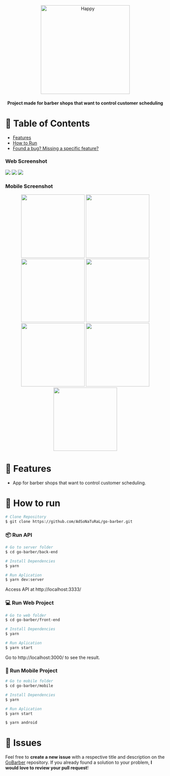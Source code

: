 <div align="center">
   <img src="https://user-images.githubusercontent.com/26275918/97177124-48de6600-1796-11eb-8b13-b15951602191.png" alt="Happy" width="280"/>
   <h4>Project made for barber shops that want to control customer scheduling</h4>
</div>

# 🧾 Table of Contents

* [Features](#rocket-features)
* [How to Run](#construction_worker-how-to-run)
* [Found a bug? Missing a specific feature?](#bug-issues)

### Web Screenshot
<div>
  <img src="https://user-images.githubusercontent.com/26275918/97177704-d326ca00-1796-11eb-8471-7463d470e8fc.png">
  <img src="https://user-images.githubusercontent.com/26275918/97177751-e5086d00-1796-11eb-8973-c427800640a1.png">
  <img src="https://user-images.githubusercontent.com/26275918/97177762-e6d23080-1796-11eb-8f81-576dfcc6361e.png">
</div>

### Mobile Screenshot
<div align="center">
   <img src="https://user-images.githubusercontent.com/26275918/97177873-108b5780-1797-11eb-9e51-3e33108a1d27.png" width="200">
   <img src="https://user-images.githubusercontent.com/26275918/97177878-11bc8480-1797-11eb-9c54-96f0c70cda00.png" width="200">
   <img src="https://user-images.githubusercontent.com/26275918/97177879-11bc8480-1797-11eb-894c-a62d6b7d89fd.png" width="200">
   <img src="https://user-images.githubusercontent.com/26275918/97177882-12551b00-1797-11eb-8ced-de6266e1bebf.png" width="200">
   <img src="https://user-images.githubusercontent.com/26275918/97177884-12edb180-1797-11eb-8f2a-06c510d87b79.png" width="200">
   <img src="https://user-images.githubusercontent.com/26275918/97177885-12edb180-1797-11eb-9060-20b4f9102298.png" width="200">
   <img src="https://user-images.githubusercontent.com/26275918/97177886-13864800-1797-11eb-80aa-06fc8fd71014.png" width="200">
</div>

# :rocket: Features

* App for barber shops that want to control customer scheduling.

# :construction_worker: How to run
```bash
# Clone Repository
$ git clone https://github.com/AdSoNaTuRaL/go-barber.git
```
### 📦 Run API

```bash
# Go to server folder
$ cd go-barber/back-end

# Install Dependencies
$ yarn

# Run Aplication
$ yarn dev:server
```
Access API at http://localhost:3333/

### 💻 Run Web Project

```bash
# Go to web folder
$ cd go-barber/front-end

# Install Dependencies
$ yarn

# Run Aplication
$ yarn start
```
Go to http://localhost:3000/ to see the result.

### 📱 Run Mobile Project

```bash
# Go to mobile folder
$ cd go-barber/mobile

# Install Dependencies
$ yarn

# Run Aplication
$ yarn start

$ yarn android
```

# :bug: Issues

Feel free to **create a new issue** with a respective title and description on the [GoBarber](https://github.com/AdSoNaTuRaL/go-barber/issues) repository. If you already found a solution to your problem, **I would love to review your pull request**!
